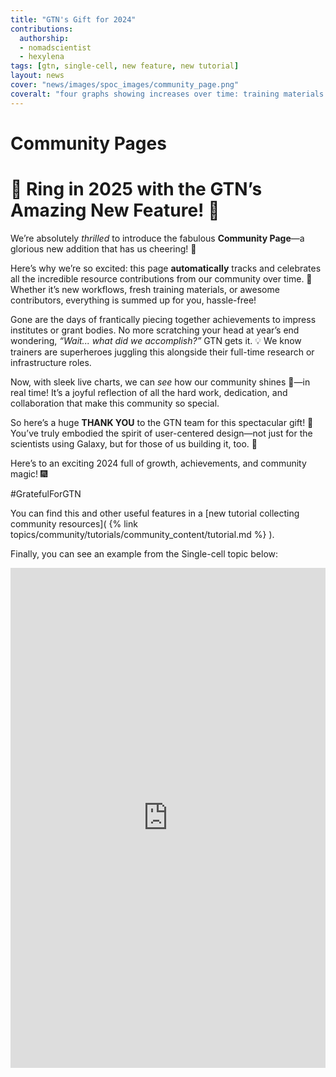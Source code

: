 ```yaml
---
title: "GTN's Gift for 2024"
contributions:
  authorship:
  - nomadscientist
  - hexylena
tags: [gtn, single-cell, new feature, new tutorial]
layout: news
cover: "news/images/spoc_images/community_page.png"
coveralt: "four graphs showing increases over time: training materials including slides and tutorials; contributors; workflows; and other"
---
```


# Community Pages

# 🎉 Ring in 2025 with the GTN’s Amazing New Feature! 🎉  

We’re absolutely *thrilled* to introduce the fabulous **Community Page**—a glorious new addition that has us cheering! 🎊  

Here’s why we’re so excited: this page **automatically** tracks and celebrates all the incredible resource contributions from our community over time. 🚀 Whether it’s new workflows, fresh training materials, or awesome contributors, everything is summed up for you, hassle-free!  

Gone are the days of frantically piecing together achievements to impress institutes or grant bodies. No more scratching your head at year’s end wondering, *“Wait... what *did* we accomplish?”* GTN gets it. 💡 We know trainers are superheroes juggling this alongside their full-time research or infrastructure roles.  

Now, with sleek live charts, we can *see* how our community shines 🌟—in real time! It’s a joyful reflection of all the hard work, dedication, and collaboration that make this community so special.  

So here’s a huge **THANK YOU** to the GTN team for this spectacular gift! 🥳 You’ve truly embodied the spirit of user-centered design—not just for the scientists using Galaxy, but for those of us building it, too. 💖  

Here’s to an exciting 2024 full of growth, achievements, and community magic! 🎆  

#GratefulForGTN

You can find this and other useful features in a [new tutorial collecting community resources]( {% link topics/community/tutorials/community_content/tutorial.md %} ).

Finally, you can see an example from the Single-cell topic below:

<iframe
    src="https://training.galaxyproject.org/training-material/topics/single-cell/community.html"
    width="100%"
    height="800"
    style="border: none;"
    title="Single-Cell Topic Community Page">
</iframe>

